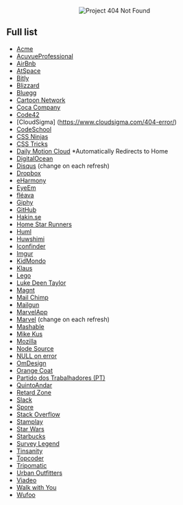 <p align="center">
  <img src="http://lnfnunes.com.br/img/logo404.png" alt="Project 404 Not Found" />
</p>

## Full list

- [Acme](http://www.acme.com/missing.html)
- [AcuvueProfessional](http://www.acuvueprofessional.com/404)
- [AirBnb](https://www.airbnb.com.br/pagenotfound)
- [AtSpace](http://scar.atspace.org/404.html)
- [Bitly](https://bitly.com/a/404)
- [Blizzard](http://us.blizzard.com/en-us/not-found.html)
- [Bluegg](http://bluegg.co.uk/404)
- [Cartoon Network](http://cn3.cartoonnetwork.com.ar/error404.html)
- [Coca Company](http://www.coca-colacompany.com/404/)
- [Code42](http://www.code42.com/Error/)
- [CloudSigma] (https://www.cloudsigma.com/404-error/)
- [CodeSchool](http://codeschool.com/404)
- [CSS Ninjas](http://www.cssninjas.com/404)
- [CSS Tricks](https://css-tricks.com/thispagedoesntexist)
- [Daily Motion Cloud](https://www.dmcloud.net/404/) *Automatically Redirects to Home
- [DigitalOcean](https://www.digitalocean.com/404/)
- [Disqus](https://disqus.com/by/a/) (change on each refresh)
- [Dropbox](https://www.dropbox.com/404)
- [eHarmony](http://www.eharmony.com/404/)
- [EyeEm](https://www.eyeem.com/404.html)
- [fléava](http://fleava.com/404)
- [Giphy](http://giphy.com/404)
- [GitHub](https://github.com/404)
- [Hakin.se](http://hakim.se/experiments/html5/404)
- [Home Star Runners](http://www.homestarrunner.com/random_garbage_text)
- [Huml](http://huml.org/404.shtml)
- [Huwshimi](http://huwshimi.com/404/)
- [Iconfinder](https://www.iconfinder.com/404)
- [Imgur](http://imgur.com/404)
- [KidMondo](http://kidmondo.com/404)
- [Klaus](http://www.klaus.dk/404040404040404)
- [Lego](http://www.lego.com/404notfound)
- [Luke Deen Taylor](http://controversial.io/404)
- [Magnt](http://www.magnt.com/404/)
- [Mail Chimp](http://mailchimp.com/404/)
- [Mailgun](http://www.mailgun.com/404)
- [MarvelApp](https://marvelapp.com/404/)
- [Marvel](http://marvel.com/404) (change on each refresh)
- [Mashable](http://mashable.com/404)
- [Mike Kus](http://mikekus.com/404)
- [Mozilla](https://www.mozilla.org/en-US/404)
- [Node Source](https://nodesource.com/404)
- [NULL on error](https://nullonerror.org/404)
- [OmDesign](https://omdesign.cz/fab404)
- [Orange Coat](https://www.orangecoat.com/dear-happy-internet-traveler)
- [Partido dos Trabalhadores (PT)](http://www.pt.org.br/404)
- [QuintoAndar](http://www.quintoandar.com.br/404)
- [Retard Zone](http://retardzone.com/404)
- [Slack](https://slack.com/404)
- [Spore](http://www.spore.com/404)
- [Stack Overflow](http://stackoverflow.com/404)
- [Stamplay](https://stamplay.com/404)
- [Star Wars](http://br.starwars.com/404)
- [Starbucks](http://www.starbucks.com/static/error/index.html)
- [Survey Legend](https://www.surveylegend.com/404)
- [Tinsanity](http://www.tinsanity.net/404.shtml)
- [Topcoder](https://www.topcoder.com/404)
- [Tripomatic](http://www.tripomatic.com/404)
- [Urban Outfitters](http://www.urbanoutfitters.com/urban/html/404.html)
- [Viadeo](http://www.viadeo.com/404)
- [Walk with You](http://www.walkwithyou.me/404)
- [Wufoo](http://www.wufoo.com/404/)
